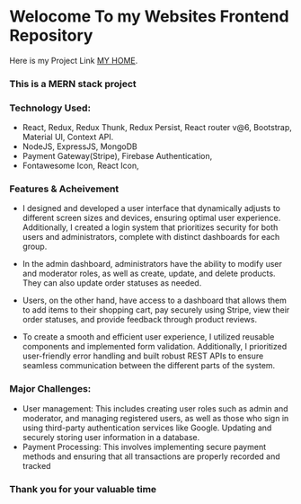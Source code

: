 # Welocome To my Websites Frontend Repository

Here is my Project Link [MY HOME](https://real-state-mern.web.app/).

### This is a MERN stack project

### Technology Used: 
* React, Redux, Redux Thunk, Redux Persist, React router v@6,  Bootstrap, Material UI, Context API.
* NodeJS, ExpressJS, MongoDB
* Payment Gateway(Stripe), Firebase Authentication, 
* Fontawesome Icon, React Icon, 

### Features & Acheivement
* I designed and developed a user interface that dynamically adjusts to different screen sizes and devices, ensuring optimal user experience. Additionally, I created a login system that prioritizes security for both users and administrators, complete with distinct dashboards for each group.

* In the admin dashboard, administrators have the ability to modify user and moderator roles, as well as create, update, and delete products. They can also update order statuses as needed.

* Users, on the other hand, have access to a dashboard that allows them to add items to their shopping cart, pay securely using Stripe, view their order statuses, and provide feedback through product reviews.

* To create a smooth and efficient user experience, I utilized reusable components and implemented form validation. Additionally, I prioritized user-friendly error handling and built robust REST APIs to ensure seamless communication between the different parts of the system.


### Major Challenges:
* User management: This includes creating user roles such as admin and moderator, and managing registered users, as well as those who sign in using third-party authentication services like Google. Updating and securely storing user information in a database.
* Payment Processing: This involves implementing secure payment methods and ensuring that all transactions are properly recorded and tracked


### Thank you for your valuable time




